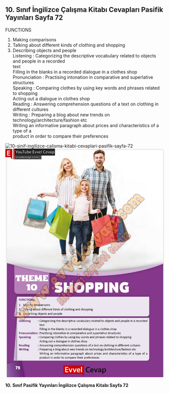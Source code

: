 ## 10. Sınıf İngilizce Çalışma Kitabı Cevapları Pasifik Yayınları Sayfa 72

FUNCTIONS  
 1. Making comparisons  
 2. Talking about different kinds of clothing and shopping  
 3. Describing objects and people  
 Listening : Categorizing the descriptive vocabulary related to objects and people in a recorded  
 text  
 Filling in the blanks in a recorded dialogue in a clothes shop  
 Pronunciation : Practising intonation in comparative and superlative structures  
 Speaking : Comparing clothes by using key words and phrases related to shopping  
 Acting out a dialogue in clothes shop  
 Reading : Answering comprehension questions of a text on clothing in different cultures  
 Writing : Preparing a blog about new trends on technology/architecture/fashion etc  
 Writing an informative paragraph about prices and characteristics of a type of a  
 product in order to compare their preferences

![10-sinif-ingilizce-calisma-kitabi-cevaplari-pasifik-sayfa-72]()![10-sinif-ingilizce-calisma-kitabi-cevaplari-pasifik-sayfa-72](./image1.webp)

**10. Sınıf Pasifik Yayınları İngilizce Çalışma Kitabı Sayfa 72**